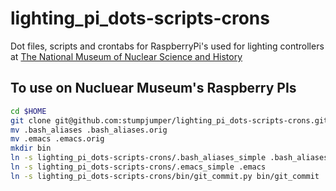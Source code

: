 # lighting_pi_dots-scripts-crons
Dot files, scripts and crontabs for RaspberryPi's used for lighting controllers at [The National Museum of Nuclear 
Science and History](http://www.nuclearmuseum.org "Nuclear Museum home page")

## To use on Nucluear Museum's Raspberry PIs

```bash
cd $HOME
git clone git@github.com:stumpjumper/lighting_pi_dots-scripts-crons.git
mv .bash_aliases .bash_aliases.orig
mv .emacs .emacs.orig
mkdir bin
ln -s lighting_pi_dots-scripts-crons/.bash_aliases_simple .bash_aliases
ln -s lighting_pi_dots-scripts-crons/.emacs_simple .emacs
ln -s lighting_pi_dots-scripts-crons/bin/git_commit.py bin/git_commit
```
